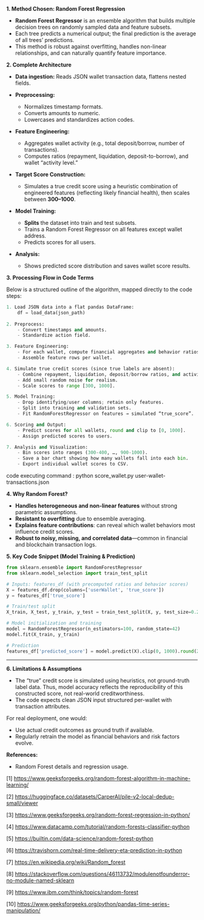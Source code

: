 **1. Method Chosen: Random Forest Regression**

- **Random Forest Regressor** is an ensemble algorithm that builds multiple decision trees on randomly sampled data and feature subsets. 
- Each tree predicts a numerical output; the final prediction is the average of all trees’ predictions.
- This method is robust against overfitting, handles non-linear relationships, and can naturally quantify feature importance.

**2. Complete Architecture**

- **Data ingestion:** Reads JSON wallet transaction data, flattens nested fields.
- **Preprocessing:** 
  - Normalizes timestamp formats.
  - Converts amounts to numeric.
  - Lowercases and standardizes action codes.

- **Feature Engineering:** 
  - Aggregates wallet activity (e.g., total deposit/borrow, number of transactions).
  - Computes ratios (repayment, liquidation, deposit-to-borrow), and wallet “activity level.”

- **Target Score Construction:** 
  - Simulates a true credit score using a heuristic combination of engineered features (reflecting likely financial health), then scales between **300–1000**.
  
- **Model Training:** 
  - **Splits** the dataset into train and test subsets.
  - Trains a Random Forest Regressor on all features except wallet address.
  - Predicts scores for all users.

- **Analysis:** 
  - Shows predicted score distribution and saves wallet score results.

**3. Processing Flow in Code Terms**

Below is a structured outline of the algorithm, mapped directly to the code steps:

```python
1. Load JSON data into a flat pandas DataFrame:
    df = load_data(json_path)
 
2. Preprocess:
    - Convert timestamps and amounts.
    - Standardize action field.

3. Feature Engineering:
    - For each wallet, compute financial aggregates and behavior ratios.
    - Assemble feature rows per wallet.

4. Simulate true credit scores (since true labels are absent):
    - Combine repayment, liquidation, deposit/borrow ratios, and activity level with fixed weights.
    - Add small random noise for realism.
    - Scale scores to range [300, 1000].

5. Model Training:
    - Drop identifying/user columns; retain only features.
    - Split into training and validation sets.
    - Fit RandomForestRegressor on features → simulated “true_score”.

6. Scoring and Output:
    - Predict scores for all wallets, round and clip to [0, 1000].
    - Assign predicted scores to users.

7. Analysis and Visualization:
    - Bin scores into ranges (300-400, …, 900-1000).
    - Save a bar chart showing how many wallets fall into each bin.
    - Export individual wallet scores to CSV.
```

code executing command :  python score_wallet.py user-wallet-transactions.json


**4. Why Random Forest?**

- **Handles heterogeneous and non-linear features** without strong parametric assumptions.
- **Resistant to overfitting** due to ensemble averaging.
- **Explains feature contributions**: can reveal which wallet behaviors most influence credit scores.
- **Robust to noisy, missing, and correlated data**—common in financial and blockchain transaction logs.

**5. Key Code Snippet (Model Training & Prediction)**
```python
from sklearn.ensemble import RandomForestRegressor
from sklearn.model_selection import train_test_split

# Inputs: features_df (with precomputed ratios and behavior scores)
X = features_df.drop(columns=['userWallet', 'true_score'])
y = features_df['true_score']

# Train/test split
X_train, X_test, y_train, y_test = train_test_split(X, y, test_size=0.2, random_state=42)

# Model initialization and training
model = RandomForestRegressor(n_estimators=100, random_state=42)
model.fit(X_train, y_train)

# Prediction
features_df['predicted_score'] = model.predict(X).clip(0, 1000).round(2)
```
---

**6. Limitations & Assumptions**
- The “true” credit score is simulated using heuristics, not ground-truth label data. Thus, model accuracy reflects the reproducibility of this constructed score, not real-world creditworthiness.
- The code expects clean JSON input structured per-wallet with transaction attributes.

For real deployment, one would:
- Use actual credit outcomes as ground truth if available.
- Regularly retrain the model as financial behaviors and risk factors evolve.

**References:**
- Random Forest details and regression usage.

[1] https://www.geeksforgeeks.org/random-forest-algorithm-in-machine-learning/

[2] https://huggingface.co/datasets/CarperAI/pile-v2-local-dedup-small/viewer

[3] https://www.geeksforgeeks.org/random-forest-regression-in-python/

[4] https://www.datacamp.com/tutorial/random-forests-classifier-python

[5] https://builtin.com/data-science/random-forest-python

[6] https://travishorn.com/real-time-delivery-eta-prediction-in-python

[7] https://en.wikipedia.org/wiki/Random_forest

[8] https://stackoverflow.com/questions/46113732/modulenotfounderror-no-module-named-sklearn

[9] https://www.ibm.com/think/topics/random-forest

[10] https://www.geeksforgeeks.org/python/pandas-time-series-manipulation/
